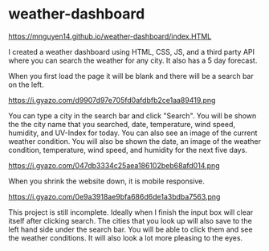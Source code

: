 # weather-dashboard
https://mnguyen14.github.io/weather-dashboard/index.HTML

I created a weather dashboard using HTML, CSS, JS, and a third party API where you can search the weather for any city.
It also has a 5 day forecast.

When you first load the page it will be blank and there will be a search bar on the left.

https://i.gyazo.com/d9907d97e705fd0afdbfb2ce1aa89419.png

You can type a city in the search bar and click "Search".
You will be shown the the city name that you searched, date, temperature, wind speed, humidity, and UV-Index for today.
You can also see an image of the current weather condition.
You will also be shown the date, an image of the weather condition, temperature, wind speed, and humidity for the next five days.

https://i.gyazo.com/047db3334c25aea186102beb68afd014.png

When you shrink the website down, it is mobile responsive.

https://i.gyazo.com/0e9a3918ae9bfa686d6de1a3bdba7563.png

This project is still incomplete.
Ideally when I finish the input box will clear itself after clicking search.
The cities that you look up will also save to the left hand side under the search bar. You will be able to click them and see the weather conditions.
It will also look a lot more pleasing to the eyes.

